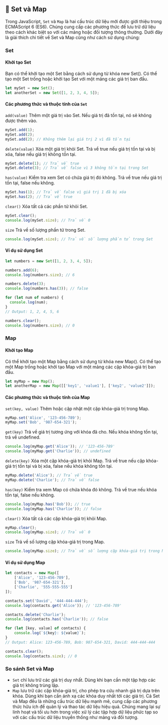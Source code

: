 ## 🤗 Set và Map

Trong JavaScript, `Set` và `Map` là hai cấu trúc dữ liệu mới được giới thiệu trong ECMAScript 6 (ES6). Chúng cung cấp các phương thức để lưu trữ dữ liệu theo cách khác biệt so với các mảng hoặc đối tượng thông thường. Dưới đây là giải thích chi tiết về Set và Map cũng như cách sử dụng chúng:

### Set

#### Khởi tạo Set

Bạn có thể khởi tạo một Set bằng cách sử dụng từ khóa new Set(). Có thể tạo một Set trống hoặc khởi tạo Set với một mảng các giá trị ban đầu.

```javascript
let mySet = new Set();
let anotherSet = new Set([1, 2, 3, 4, 5]);
```

#### Các phương thức và thuộc tính của `Set`

`add(value)`
Thêm một giá trị vào Set. Nếu giá trị đã tồn tại, nó sẽ không được thêm vào.

```javascript
mySet.add(1);
mySet.add(2);
mySet.add(2); // Không thêm lại giá trị 2 vì đã tồn tại
```

`delete(value)`
Xóa một giá trị khỏi Set. Trả về true nếu giá trị tồn tại và bị xóa, false nếu giá trị không tồn tại.

```javascript
mySet.delete(1); // Trả về true
mySet.delete(3); // Trả về false vì 3 không tồn tại trong Set
```

`has(value)`
Kiểm tra xem Set có chứa giá trị đó không. Trả về true nếu giá trị tồn tại, false nếu không.

```javascript
mySet.has(1); // Trả về false vì giá trị 1 đã bị xóa
mySet.has(2); // Trả về true
```

`clear()`
Xóa tất cả các phần tử khỏi Set.

```javascript
mySet.clear();
console.log(mySet.size); // Trả về 0
```

`size`
Trả về số lượng phần tử trong Set.

```javascript
console.log(mySet.size); // Trả về số lượng phần tử trong Set
```

#### Ví dụ sử dụng Set

```javascript
let numbers = new Set([1, 2, 3, 4, 5]);

numbers.add(6);
console.log(numbers.size); // 6

numbers.delete(3);
console.log(numbers.has(3)); // false

for (let num of numbers) {
  console.log(num);
}
// Output: 1, 2, 4, 5, 6

numbers.clear();
console.log(numbers.size); // 0
```


### Map
#### Khởi tạo Map
Có thể khởi tạo một Map bằng cách sử dụng từ khóa new Map(). Có thể tạo một Map trống hoặc khởi tạo Map với một mảng các cặp khóa-giá trị ban đầu.

```javascript
let myMap = new Map();
let anotherMap = new Map([['key1', 'value1'], ['key2', 'value2']]);
```

#### Các phương thức và thuộc tính của Map
`set(key, value)`
Thêm hoặc cập nhật một cặp khóa-giá trị trong Map.

```javascript
myMap.set('Alice', '123-456-789');
myMap.set('Bob', '987-654-321');
```
`get(key)`
Trả về giá trị tương ứng với khóa đã cho. Nếu khóa không tồn tại, trả về undefined.

```javascript
console.log(myMap.get('Alice')); // '123-456-789'
console.log(myMap.get('Charlie')); // undefined
```
`delete(key)`
Xóa một cặp khóa-giá trị khỏi Map. Trả về true nếu cặp khóa-giá trị tồn tại và bị xóa, false nếu khóa không tồn tại.

```javascript
myMap.delete('Alice'); // Trả về true
myMap.delete('Charlie'); // Trả về false
```
`has(key)`
Kiểm tra xem Map có chứa khóa đó không. Trả về true nếu khóa tồn tại, false nếu không.

```javascript
console.log(myMap.has('Bob')); // true
console.log(myMap.has('Charlie')); // false
```
`clear()`
Xóa tất cả các cặp khóa-giá trị khỏi Map.

```javascript
myMap.clear();
console.log(myMap.size); // Trả về 0
```
`size`
Trả về số lượng cặp khóa-giá trị trong Map.

```javascript
console.log(myMap.size); // Trả về số lượng cặp khóa-giá trị trong Map
```
#### Ví dụ sử dụng Map

```javascript
let contacts = new Map([
    ['Alice', '123-456-789'],
    ['Bob', '987-654-321'],
    ['Charlie', '555-555-555']
]);

contacts.set('David', '444-444-444');
console.log(contacts.get('Alice')); // '123-456-789'

contacts.delete('Charlie');
console.log(contacts.has('Charlie')); // false

for (let [key, value] of contacts) {
    console.log(`${key}: ${value}`);
}
// Output: Alice: 123-456-789, Bob: 987-654-321, David: 444-444-444

contacts.clear();
console.log(contacts.size); // 0
```

### So sánh Set và Map
- `Set` chỉ lưu trữ các giá trị duy nhất. Dùng khi bạn cần một tập hợp các giá trị không trùng lặp.
- `Map` lưu trữ các cặp khóa-giá trị, cho phép tra cứu nhanh giá trị dựa trên khóa. Dùng khi bạn cần ánh xạ các khóa duy nhất tới các giá trị.
Cả Set và Map đều là những cấu trúc dữ liệu mạnh mẽ, cung cấp các phương thức hữu ích để quản lý và thao tác dữ liệu hiệu quả. Chúng mang lại sự linh hoạt và tối ưu hơn trong việc xử lý các tập hợp dữ liệu phức tạp so với các cấu trúc dữ liệu truyền thống như mảng và đối tượng.